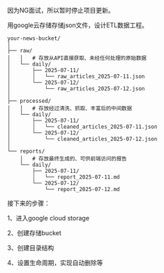 因为NG面试，所以暂时停止项目更新。

用google云存储存储json文件，设计ETL数据工程。


```
your-news-bucket/
│
├── raw/
│   │   # 存放从API直接获取、未经任何处理的原始数据
│   └── daily/
│       ├── 2025-07-11/
│       │   └── raw_articles_2025-07-11.json
│       └── 2025-07-12/
│           └── raw_articles_2025-07-12.json
│
├── processed/
│   │   # 存放经过清洗、抓取、丰富后的中间数据
│   └── daily/
│       ├── 2025-07-11/
│       │   └── cleaned_articles_2025-07-11.json
│       └── 2025-07-12/
│           └── cleaned_articles_2025-07-12.json
│
└── reports/
    │   # 存放最终生成的、可供前端访问的报告
    └── daily/
        ├── 2025-07-11/
        │   └── report_2025-07-11.md
        └── 2025-07-12/
            └── report_2025-07-12.md
```


接下来的步骤：

1、进入google cloud storage

2、创建存储bucket

3、创建目录结构

4、设置生命周期，实现自动删除等


